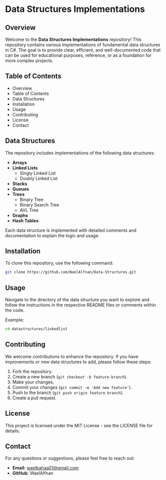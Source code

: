 # Data Structures Implementations

## Overview

Welcome to the **Data Structures Implementations** repository! This repository contains various implementations of fundamental data structures in C#. The goal is to provide clear, efficient, and well-documented code that can be used for educational purposes, reference, or as a foundation for more complex projects.

## Table of Contents

- Overview
- Table of Contents
- Data Structures
- Installation
- Usage
- Contributing
- License
- Contact

## Data Structures

The repository includes implementations of the following data structures:

- **Arrays**
- **Linked Lists**
  - Singly Linked List
  - Doubly Linked List
- **Stacks**
- **Queues**
- **Trees**
  - Binary Tree
  - Binary Search Tree
  - AVL Tree
- **Graphs**
- **Hash Tables**

Each data structure is implemented with detailed comments and documentation to explain the logic and usage.

## Installation

To clone this repository, use the following command:

```bash
git clone https://github.com/WaelAlfnan/Data-Structures.git
```

## Usage

Navigate to the directory of the data structure you want to explore and follow the instructions in the respective README files or comments within the code.

Example:

```bash
cd datastructures/linkedlist
```

## Contributing

We welcome contributions to enhance the repository. If you have improvements or new data structures to add, please follow these steps:

1. Fork the repository.
2. Create a new branch (`git checkout -b feature-branch`).
3. Make your changes.
4. Commit your changes (`git commit -m 'Add new feature'`).
5. Push to the branch (`git push origin feature-branch`).
6. Create a pull request.

## License

This project is licensed under the MIT License - see the LICENSE file for details.

## Contact

For any questions or suggestions, please feel free to reach out:

- **Email:** waelbahaa01@gmail.com
- **GitHub:** WaelAlfnan
